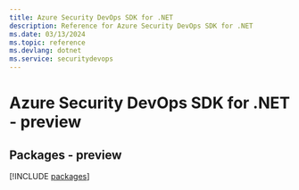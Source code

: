 ```yaml
---
title: Azure Security DevOps SDK for .NET
description: Reference for Azure Security DevOps SDK for .NET
ms.date: 03/13/2024
ms.topic: reference
ms.devlang: dotnet
ms.service: securitydevops
---
```

# Azure Security DevOps SDK for .NET - preview
## Packages - preview
[!INCLUDE [packages](security-devops-index.md)]